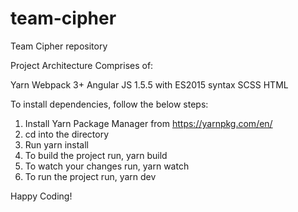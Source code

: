 # team-cipher
Team Cipher repository

Project Architecture Comprises of: 

Yarn
Webpack 3+
Angular JS 1.5.5 with ES2015 syntax
SCSS
HTML

To install dependencies, follow the below steps: 

1. Install Yarn Package Manager from https://yarnpkg.com/en/
2. cd into the directory 
3. Run yarn install 
4. To build the project run, yarn build
5. To watch your changes run, yarn watch
6. To run the project run, yarn dev

Happy Coding! 

